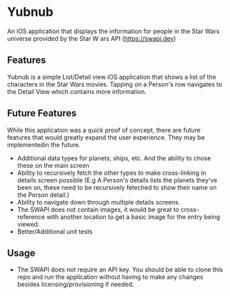 # Yubnub
An iOS application that displays the information for people in the Star Wars universe provided by the Star W ars API (https://swapi.dev)

## Features
Yubnub is a simple List/Detail view iOS application that shows a list of the characters in the Star Wars movies. Tapping on a Person's row navigates to the Detail View which contains more information.

## Future Features
While this application was a quick proof of concept, there are future features that would greatly expand the user experience. They may be implementedin the future.
- Additional data types for planets, ships, etc. And the ability to chose these on the main screen
- Ability to recursively fetch the other types to make cross-linking in details screen possible (E.g A Person's details lists the planets they've been on, these need to be recursively feteched to show their name on the Person detail.)
- Ability to navigate down through multiple details screens.
- The SWAPI does not contain images, it would be great to cross-reference with another location to get a basic image for the entry being viewed.
- Better/Additional unit tests

## Usage
- The SWAPI does not require an API key. You should be able to clone this repo and run the application without having to make any changes besides licensing/provisioning if needed.
